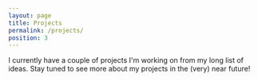 ```yaml
---
layout: page
title: Projects
permalink: /projects/
position: 3
---
```

I currently have a couple of projects I'm working on from my long list of ideas. Stay tuned to see more about my projects in the (very) near future!